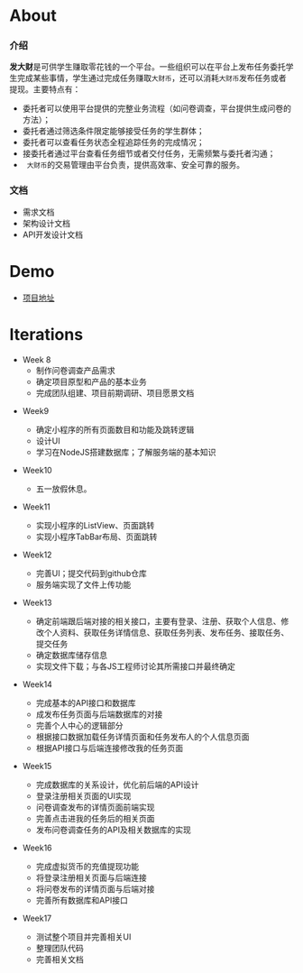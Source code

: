 # About

### 介绍

**发大财**是可供学生赚取零花钱的一个平台。一些组织可以在平台上发布任务委托学生完成某些事情，学生通过完成任务赚取`大财币`，还可以消耗`大财币`发布任务或者提现。主要特点有：

- 委托者可以使用平台提供的完整业务流程（如问卷调查，平台提供生成问卷的方法）；
- 委托者通过筛选条件限定能够接受任务的学生群体；
- 委托者可以查看任务状态全程追踪任务的完成情况；
- 接委托者通过平台查看任务细节或者交付任务，无需频繁与委托者沟通；
- ` 大财币`的交易管理由平台负责，提供高效率、安全可靠的服务。



### 文档

- 需求文档
- 架构设计文档
- API开发设计文档



# Demo

+ [项目地址](https://github.com/kesongyueproject/EarnSpareMoney)



# Iterations

- Week 8
  - 制作问卷调查产品需求
  - 确定项目原型和产品的基本业务
  - 完成团队组建、项目前期调研、项目愿景文档

+ Week9
  + 确定小程序的所有页面数目和功能及跳转逻辑
  + 设计UI
  + 学习在NodeJS搭建数据库；了解服务端的基本知识
+ Week10
  + 五一放假休息。
+ Week11
  + 实现小程序的ListView、页面跳转
  + 实现小程序TabBar布局、页面跳转

+ Week12
  + 完善UI；提交代码到github仓库
  + 服务端实现了文件上传功能
+ Week13
  + 确定前端跟后端对接的相关接口，主要有登录、注册、获取个人信息、修改个人资料、获取任务详情信息、获取任务列表、发布任务、接取任务、提交任务
  + 确定数据库储存信息
  + 实现文件下载；与各JS工程师讨论其所需接口并最终确定

+ Week14
  + 完成基本的API接口和数据库
  + 成发布任务页面与后端数据库的对接
  + 完善个人中心的逻辑部分
  + 根据接口数据加载任务详情页面和任务发布人的个人信息页面
  + 根据API接口与后端连接修改我的任务页面
+ Week15
  + 完成数据库的关系设计，优化前后端的API设计
  + 登录注册相关页面的UI实现
  + 问卷调查发布的详情页面前端实现
  + 完善点击进我的任务后的相关页面
  + 发布问卷调查任务的API及相关数据库的实现
+ Week16
  + 完成虚拟货币的充值提现功能
  + 将登录注册相关页面与后端连接
  + 将问卷发布的详情页面与后端对接
  + 完善所有数据库和API接口
+ Week17
  + 测试整个项目并完善相关UI
  + 整理团队代码
  + 完善相关文档